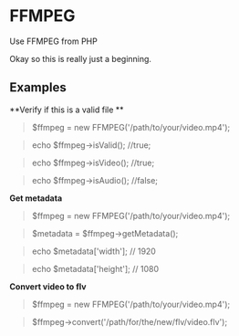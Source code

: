 FFMPEG =====================Use FFMPEG from PHPOkay so this is really just a beginning.Examples---------------------**Verify if this is a valid file **> $ffmpeg = new FFMPEG('/path/to/your/video.mp4'); > echo $ffmpeg->isValid(); //true; > echo $ffmpeg->isVideo(); //true; > echo $ffmpeg->isAudio(); //false; **Get metadata**> $ffmpeg = new FFMPEG('/path/to/your/video.mp4'); > $metadata = $ffmpeg->getMetadata();> echo $metadata['width']; // 1920> echo $metadata['height']; // 1080**Convert video to flv**> $ffmpeg = new FFMPEG('/path/to/your/video.mp4'); > $ffmpeg->convert('/path/for/the/new/flv/video.flv');